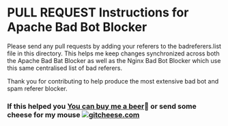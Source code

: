 # PULL REQUEST Instructions for Apache Bad Bot Blocker

Please send any pull requests by adding your referers to the badreferers.list file 
in this directory. This helps me keep changes synchronized across both the Apache Bad Bat Blocker
as well as the Nginx Bad Bot Blocker which use this same centralised list of bad referers.

Thank you for contributing to help produce the most extensive bad bot and spam referer
blocker.

### If this helped you [You can buy me a beer](https://www.paypal.com/cgi-bin/webscr?cmd=_s-xclick&hosted_button_id=TNCNMH8QVM78J):beer: or send some cheese for my mouse [![gitcheese.com](https://api.gitcheese.com/v1/projects/bc50574f-b6dc-4f08-80d4-f6ba5baf0d43/badges)](https://www.gitcheese.com/app/#/projects/bc50574f-b6dc-4f08-80d4-f6ba5baf0d43/pledges/create)